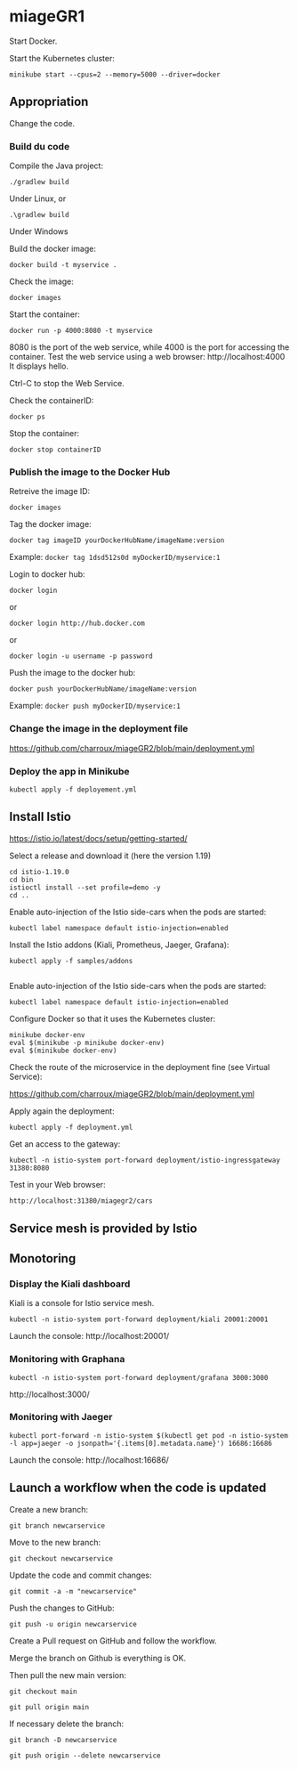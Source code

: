 # miageGR1

Start Docker.

Start the Kubernetes cluster:
```
minikube start --cpus=2 --memory=5000 --driver=docker
```

## Appropriation

Change the code.

### Build du code

Compile the Java project:
```
./gradlew build
```
Under Linux, or
```
.\gradlew build
```
Under Windows

Build the docker image:
```
docker build -t myservice .
```

Check the image:
```
docker images
```

Start the container:
```
docker run -p 4000:8080 -t myservice
```

8080 is the port of the web service, while 4000 is the port for accessing the container. Test the web service using a web browser: http://localhost:4000 It displays hello.

Ctrl-C to stop the Web Service.

Check the containerID:
```
docker ps
```

Stop the container:
```
docker stop containerID
```

### Publish the image to the Docker Hub

Retreive the image ID:
```
docker images
```

Tag the docker image:
```
docker tag imageID yourDockerHubName/imageName:version
```

Example: `docker tag 1dsd512s0d myDockerID/myservice:1`

Login to docker hub:
```
docker login
```
or
```
docker login http://hub.docker.com
```
or
```
docker login -u username -p password
```

Push the image to the docker hub:
```
docker push yourDockerHubName/imageName:version
```

Example: `docker push myDockerID/myservice:1`

### Change the image in the deployment file

https://github.com/charroux/miageGR2/blob/main/deployment.yml

### Deploy the app in Minikube
```
kubectl apply -f deployement.yml
```


## Install Istio
https://istio.io/latest/docs/setup/getting-started/

Select a release and download it (here the version 1.19)

```
cd istio-1.19.0
cd bin    
istioctl install --set profile=demo -y
cd ..   
```
Enable auto-injection of the Istio side-cars when the pods are started:
```
kubectl label namespace default istio-injection=enabled
```
Install the Istio addons (Kiali, Prometheus, Jaeger, Grafana):
```
kubectl apply -f samples/addons
```
## 
Enable auto-injection of the Istio side-cars when the pods are started:
```
kubectl label namespace default istio-injection=enabled
```

Configure Docker so that it uses the Kubernetes cluster:
```
minikube docker-env
eval $(minikube -p minikube docker-env)
eval $(minikube docker-env)  
```

Check the route of the microservice in the deployment fine (see Virtual Service):

https://github.com/charroux/miageGR2/blob/main/deployment.yml

Apply again the deployment:
```
kubectl apply -f deployment.yml
```

Get an access to the gateway:
```
kubectl -n istio-system port-forward deployment/istio-ingressgateway 31380:8080
```

Test in your Web browser:
```
http://localhost:31380/miagegr2/cars
```

## Service mesh is provided by Istio

## Monotoring
### Display the Kiali dashboard
Kiali is a console for Istio service mesh.
```
kubectl -n istio-system port-forward deployment/kiali 20001:20001
```
Launch the console: http://localhost:20001/


### Monitoring with Graphana
```
kubectl -n istio-system port-forward deployment/grafana 3000:3000
```
http://localhost:3000/


### Monitoring with Jaeger
```
kubectl port-forward -n istio-system $(kubectl get pod -n istio-system -l app=jaeger -o jsonpath='{.items[0].metadata.name}') 16686:16686
```
Launch the console: http://localhost:16686/


## Launch a workflow when the code is updated

Create a new branch:
```
git branch newcarservice
```
Move to the new branch:
```
git checkout newcarservice
```
Update the code and commit changes:
```
git commit -a -m "newcarservice"
```
Push the changes to GitHub:
```
git push -u origin newcarservice
```
Create a Pull request on GitHub and follow the workflow.

Merge the branch on Github is everything is OK.

Then pull the new main version:

```
git checkout main
```
```
git pull origin main
```

If necessary delete the branch:

```
git branch -D newcarservice
```
```
git push origin --delete newcarservice
```
